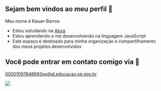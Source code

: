 ## Sejam bem vindos ao meu perfil 💜

Meu nome é Kauan Barros

- Estou estudando na [Alura](https://www.alura.com.br)
- Estou aprendendo e me desenvolvendo na linguagem JavaScript
- Este espaço é destinado para minha organização e compartilhamento dos meus projetos desenvolvidos

## Você pode entrar em contato comigo via 📧

00001097848693sp@al.educacao.sp.gov.br
 
![](https://media1.tenor.com/m/ldWVE-JVx7MAAAAC/oi.gif)
